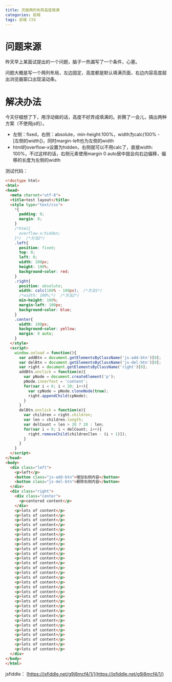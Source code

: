 ```yaml
---
title: 页面两列布局高度填满
categories: 前端
tags: 前端 CSS
---
```


# 问题来源

昨天早上某面试提出的一个问题，脑子一热漏写了一个条件，心塞。

问题大概是写一个两列布局，左边固定，高度都是默认填满页面，右边内容高度超出浏览器窗口出现滚动条。

# 解决办法

今天仔细想了下，用浮动做的话，高度不好弄成填满的。折腾了一会儿，搞出两种方案（不使用js的）。

* 左侧：fixed，右侧：absolute，min-height:100%，width为calc(100% - [左侧的width])，同时margin-left也为左侧的width
* html的overflow-x设置为hidden，右侧就可以不用calc了，直接width: 100%，不过这样的话，右侧元素使用margin 0 auto居中就会向右边偏移，偏移的长度为左侧的width

测试代码：

```html
<!doctype html>
<html>
<head>
  <meta charset="utf-8">
  <title>test layout</title>
  <style type="text/css">
    *{
      padding: 0;
      margin: 0;
    }
    /*html{
      overflow-x:hidden;   
    }*/  /*方法2*/
    .left{
      position: fixed;
      top: 0;
      left: 0;
      width: 100px;
      height: 100%;
      background-color: red;
    }
    .right{
      position: absolute;
      width: calc(100% - 100px);  /*方法1*/
      /*width: 100%;*/  /*方法2*/
      min-height: 100%;
      margin-left: 100px;
      background-color: blue;
    }
    .center{
      width: 100px;
      background-color: yellow;
      margin: 0 auto;
    }
  </style>
  <script>
    window.onload = function(){
      var addBtn = document.getElementsByClassName('js-add-btn')[0];
      var delBtn = document.getElementsByClassName('js-del-btn')[0];
      var right = document.getElementsByClassName('right')[0];
      addBtn.onclick = function(e){
        var pNode = document.createElement('p');
        pNode.innerText = 'content';
        for(var i = 0; i < 20; i++){
          var cpNode = pNode.cloneNode(true);
          right.appendChild(cpNode);  
        }
      }
      delBtn.onclick = function(e){
        var children = right.children;
        var len = children.length;
        var delCount = len > 20 ? 20 : len;
        for(var i = 0; i < delCount; i++){
          right.removeChild(children[len - (i + 1)]);
        }
      }
    }
  </script>
</head>
<body>
  <div class="left">
    <p>left</p>
    <button class="js-add-btn">增加右侧内容</button>
    <button class="js-del-btn">删除右侧内容</button>
  </div>
  <div class="right">
    <div class="center">
      <p>centered content</p>
    </div>
    <p>lots of content</p>
    <p>lots of content</p>
    <p>lots of content</p>
    <p>lots of content</p>
    <p>lots of content</p>
    <p>lots of content</p>
    <p>lots of content</p>
    <p>lots of content</p>
    <p>lots of content</p>
    <p>lots of content</p>
    <p>lots of content</p>
    <p>lots of content</p>
    <p>lots of content</p>
    <p>lots of content</p>
    <p>lots of content</p>
    <p>lots of content</p>
    <p>lots of content</p>
    <p>lots of content</p>
    <p>lots of content</p>
    <p>lots of content</p>
    <p>lots of content</p>
    <p>lots of content</p>
    <p>lots of content</p>
    <p>lots of content</p>
    <p>lots of content</p>
    <p>lots of content</p>
    <p>lots of content</p>
    <p>lots of content</p>
    <p>lots of content</p>
    <p>lots of content</p>
  </div>
</body>
</html>
```

jsfiddle： [https://jsfiddle.net/g9j8mcf4/1/](https://jsfiddle.net/g9j8mcf4/1/)

<script async src="//jsfiddle.net/g9j8mcf4/1/embed/"></script>
